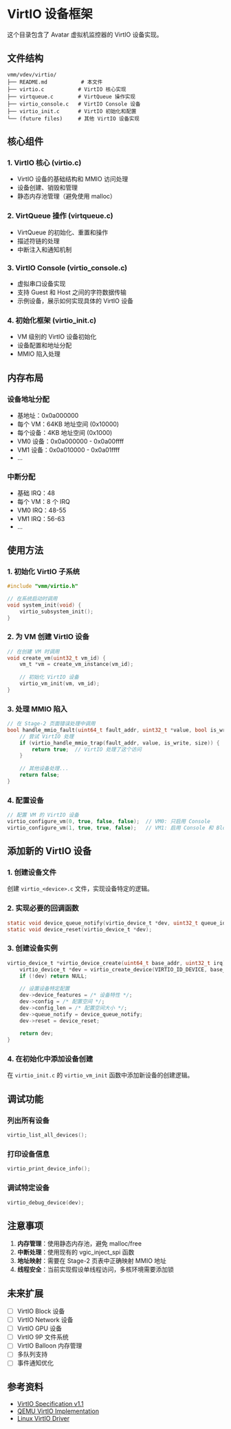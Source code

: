 # VirtIO 设备框架

这个目录包含了 Avatar 虚拟机监控器的 VirtIO 设备实现。

## 文件结构

```
vmm/vdev/virtio/
├── README.md           # 本文件
├── virtio.c           # VirtIO 核心实现
├── virtqueue.c        # VirtQueue 操作实现
├── virtio_console.c   # VirtIO Console 设备
├── virtio_init.c      # VirtIO 初始化和配置
└── (future files)     # 其他 VirtIO 设备实现
```

## 核心组件

### 1. VirtIO 核心 (virtio.c)
- VirtIO 设备的基础结构和 MMIO 访问处理
- 设备创建、销毁和管理
- 静态内存池管理（避免使用 malloc）

### 2. VirtQueue 操作 (virtqueue.c)
- VirtQueue 的初始化、重置和操作
- 描述符链的处理
- 中断注入和通知机制

### 3. VirtIO Console (virtio_console.c)
- 虚拟串口设备实现
- 支持 Guest 和 Host 之间的字符数据传输
- 示例设备，展示如何实现具体的 VirtIO 设备

### 4. 初始化框架 (virtio_init.c)
- VM 级别的 VirtIO 设备初始化
- 设备配置和地址分配
- MMIO 陷入处理

## 内存布局

### 设备地址分配
- 基地址：0x0a000000
- 每个 VM：64KB 地址空间 (0x10000)
- 每个设备：4KB 地址空间 (0x1000)
- VM0 设备：0x0a000000 - 0x0a00ffff
- VM1 设备：0x0a010000 - 0x0a01ffff
- ...

### 中断分配
- 基础 IRQ：48
- 每个 VM：8 个 IRQ
- VM0 IRQ：48-55
- VM1 IRQ：56-63
- ...

## 使用方法

### 1. 初始化 VirtIO 子系统

```c
#include "vmm/virtio.h"

// 在系统启动时调用
void system_init(void) {
    virtio_subsystem_init();
}
```

### 2. 为 VM 创建 VirtIO 设备

```c
// 在创建 VM 时调用
void create_vm(uint32_t vm_id) {
    vm_t *vm = create_vm_instance(vm_id);
    
    // 初始化 VirtIO 设备
    virtio_vm_init(vm, vm_id);
}
```

### 3. 处理 MMIO 陷入

```c
// 在 Stage-2 页面错误处理中调用
bool handle_mmio_fault(uint64_t fault_addr, uint32_t *value, bool is_write, uint32_t size) {
    // 尝试 VirtIO 处理
    if (virtio_handle_mmio_trap(fault_addr, value, is_write, size)) {
        return true;  // VirtIO 处理了这个访问
    }
    
    // 其他设备处理...
    return false;
}
```

### 4. 配置设备

```c
// 配置 VM 的 VirtIO 设备
virtio_configure_vm(0, true, false, false);  // VM0: 只启用 Console
virtio_configure_vm(1, true, true, false);   // VM1: 启用 Console 和 Block
```

## 添加新的 VirtIO 设备

### 1. 创建设备文件
创建 `virtio_<device>.c` 文件，实现设备特定的逻辑。

### 2. 实现必要的回调函数
```c
static void device_queue_notify(virtio_device_t *dev, uint32_t queue_idx);
static void device_reset(virtio_device_t *dev);
```

### 3. 创建设备实例
```c
virtio_device_t *virtio_device_create(uint64_t base_addr, uint32_t irq) {
    virtio_device_t *dev = virtio_create_device(VIRTIO_ID_DEVICE, base_addr, irq);
    if (!dev) return NULL;
    
    // 设置设备特定配置
    dev->device_features = /* 设备特性 */;
    dev->config = /* 配置空间 */;
    dev->config_len = /* 配置空间大小 */;
    dev->queue_notify = device_queue_notify;
    dev->reset = device_reset;
    
    return dev;
}
```

### 4. 在初始化中添加设备创建
在 `virtio_init.c` 的 `virtio_vm_init` 函数中添加新设备的创建逻辑。

## 调试功能

### 列出所有设备
```c
virtio_list_all_devices();
```

### 打印设备信息
```c
virtio_print_device_info();
```

### 调试特定设备
```c
virtio_debug_device(dev);
```

## 注意事项

1. **内存管理**：使用静态内存池，避免 malloc/free
2. **中断处理**：使用现有的 vgic_inject_spi 函数
3. **地址映射**：需要在 Stage-2 页表中正确映射 MMIO 地址
4. **线程安全**：当前实现假设单线程访问，多核环境需要添加锁

## 未来扩展

- [ ] VirtIO Block 设备
- [ ] VirtIO Network 设备
- [ ] VirtIO GPU 设备
- [ ] VirtIO 9P 文件系统
- [ ] VirtIO Balloon 内存管理
- [ ] 多队列支持
- [ ] 事件通知优化

## 参考资料

- [VirtIO Specification v1.1](https://docs.oasis-open.org/virtio/virtio/v1.1/virtio-v1.1.html)
- [QEMU VirtIO Implementation](https://github.com/qemu/qemu/tree/master/hw/virtio)
- [Linux VirtIO Driver](https://github.com/torvalds/linux/tree/master/drivers/virtio)
